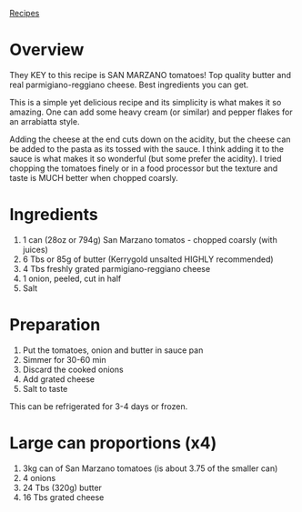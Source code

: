 [Recipes](../recipes)

# Overview

They KEY to this recipe is SAN MARZANO tomatoes! Top quality butter and real parmigiano-reggiano cheese. Best ingredients you can get.

This is a simple yet delicious recipe and its simplicity is what makes it so amazing. One can add some heavy cream (or similar) and pepper flakes for an arrabiatta style.

Adding the cheese at the end cuts down on the acidity, but the cheese can be added to the pasta as its tossed with the sauce. I think adding it to the sauce is what makes it so wonderful (but some prefer the acidity). I tried chopping the tomatoes finely or in a food processor but the texture and taste is MUCH better when chopped coarsly.

# Ingredients

1. 1 can (28oz or 794g) San Marzano tomatos - chopped coarsly (with juices)
1. 6 Tbs or 85g of butter (Kerrygold unsalted HIGHLY recommended)
1. 4 Tbs freshly grated parmigiano-reggiano cheese
1. 1 onion, peeled, cut in half
1. Salt

# Preparation
1. Put the tomatoes, onion and butter in sauce pan
1. Simmer for 30-60 min
2. Discard the cooked onions
3. Add grated cheese
4. Salt to taste

This can be refrigerated for 3-4 days or frozen.

# Large can proportions (x4)
1. 3kg can of San Marzano tomatoes (is about 3.75 of the smaller can)
1. 4 onions
1. 24 Tbs (320g) butter
2. 16 Tbs grated cheese
